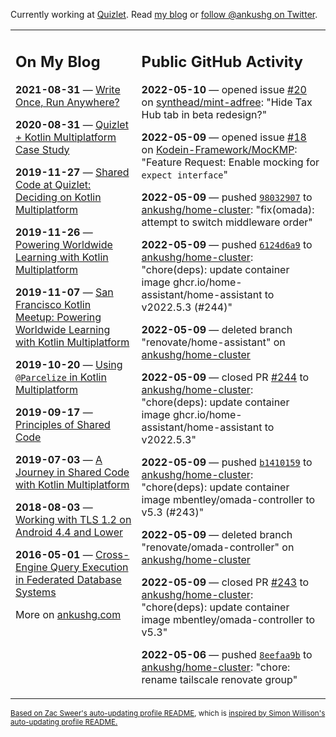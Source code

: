 Currently working at [Quizlet](https://quizlet.com/). Read [my blog](https://ankushg.com/) or [follow @ankushg on Twitter](https://twitter.com/ankushg).

<table><tr><td valign="top" width="40%">

## On My Blog
<!-- blog starts -->
**2021-08-31** — [Write Once, Run Anywhere?](https://ankushg.com/posts/write-once-run-anywhere-increment/)

**2020-08-31** — [Quizlet + Kotlin Multiplatform Case Study](https://ankushg.com/posts/quizlet-kotlin-multiplatform-case-study/)

**2019-11-27** — [Shared Code at Quizlet: Deciding on Kotlin Multiplatform](https://ankushg.com/posts/shared-code-kotlin-multiplatform/)

**2019-11-26** — [Powering Worldwide Learning with Kotlin Multiplatform](https://ankushg.com/speaking/droidcon-sf-2019)

**2019-11-07** — [San Francisco Kotlin Meetup: Powering Worldwide Learning with Kotlin Multiplatform](https://ankushg.com/speaking/sf-kotlin-meetup-2019)

**2019-10-20** — [Using `@Parcelize` in Kotlin Multiplatform](https://ankushg.com/posts/multiplatform-parcelize/)

**2019-09-17** — [Principles of Shared Code](https://ankushg.com/speaking/denver-startup-week-2019)

**2019-07-03** — [A Journey in Shared Code with Kotlin Multiplatform](https://ankushg.com/speaking/droidcon-berlin-2019)

**2018-08-03** — [Working with TLS 1.2 on Android 4.4 and Lower](https://ankushg.com/posts/tls-1.2-on-android/)

**2016-05-01** — [Cross-Engine Query Execution in Federated Database Systems](https://ankushg.com/projects/thesis)
<!-- blog ends -->
More on [ankushg.com](https://ankushg.com/)
</td><td valign="top" width="60%">

## Public GitHub Activity
<!-- githubActivity starts -->
**2022-05-10** — opened issue [#20](https://github.com/synthead/mint-adfree/issues/20) on [synthead/mint-adfree](https://api.github.com/repos/synthead/mint-adfree): "Hide Tax Hub tab in beta redesign?"

**2022-05-09** — opened issue [#18](https://github.com/Kodein-Framework/MocKMP/issues/18) on [Kodein-Framework/MocKMP](https://api.github.com/repos/Kodein-Framework/MocKMP): "Feature Request: Enable mocking for `expect interface`"

**2022-05-09** — pushed [`98032907`](https://github.com/ankushg/home-cluster/commit/980329072fb09bd04617a952ba23de266715a524) to [ankushg/home-cluster](https://api.github.com/repos/ankushg/home-cluster): "fix(omada): attempt to switch middleware order"

**2022-05-09** — pushed [`6124d6a9`](https://github.com/ankushg/home-cluster/commit/6124d6a93afe5dc8d5fbaab5ec9d0d120578bbe8) to [ankushg/home-cluster](https://api.github.com/repos/ankushg/home-cluster): "chore(deps): update container image ghcr.io/home-assistant/home-assistant to v2022.5.3 (#244)"

**2022-05-09** — deleted branch "renovate/home-assistant" on [ankushg/home-cluster](https://api.github.com/repos/ankushg/home-cluster)

**2022-05-09** — closed PR [#244](https://github.com/ankushg/home-cluster/pull/244) to [ankushg/home-cluster](https://api.github.com/repos/ankushg/home-cluster): "chore(deps): update container image ghcr.io/home-assistant/home-assistant to v2022.5.3"

**2022-05-09** — pushed [`b1410159`](https://github.com/ankushg/home-cluster/commit/b1410159ce9c04e3492dbc9fd49d691534c685d1) to [ankushg/home-cluster](https://api.github.com/repos/ankushg/home-cluster): "chore(deps): update container image mbentley/omada-controller to v5.3 (#243)"

**2022-05-09** — deleted branch "renovate/omada-controller" on [ankushg/home-cluster](https://api.github.com/repos/ankushg/home-cluster)

**2022-05-09** — closed PR [#243](https://github.com/ankushg/home-cluster/pull/243) to [ankushg/home-cluster](https://api.github.com/repos/ankushg/home-cluster): "chore(deps): update container image mbentley/omada-controller to v5.3"

**2022-05-06** — pushed [`8eefaa9b`](https://github.com/ankushg/home-cluster/commit/8eefaa9b92826523f24ce631ed90a74490bcba83) to [ankushg/home-cluster](https://api.github.com/repos/ankushg/home-cluster): "chore: rename tailscale renovate group"
<!-- githubActivity ends -->
</td></tr></table>

<sub><a href="https://github.com/ZacSweers/ZacSweers">Based on Zac Sweer's auto-updating profile README</a>, which is <a href="https://simonwillison.net/2020/Jul/10/self-updating-profile-readme/">inspired by Simon Willison's auto-updating profile README.</a></sub>